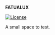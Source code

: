 **FATUALUX**

[![License](https://img.shields.io/badge/License-GPL%20v3-blue.svg)](http://www.gnu.org/licenses/gpl-3.0)   

A small space to test.
